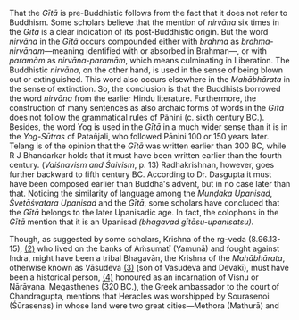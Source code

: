 That the *Gītā* is pre-Buddhistic follows from the fact that it does not refer to Buddhism. Some scholars believe that the mention of *nirvāna* six times in the *Gītā* is a clear indication of its post-Buddhistic origin. But the word *nirvāna* in the *Gītā* occurs compounded either with *brahma* as *brahma-nirvānam*—meaning identified with or absorbed in Brahman—, or with *paramām* as *nirvāna-paramām*, which means culminating in Liberation. The Buddhistic *nirvāna*, on the other hand, is used in the sense of being blown out or extinguished. This word also occurs elsewhere in the *Mahābhārata* in the sense of extinction. So, the conclusion is that the Buddhists borrowed the word *nirvāna* from the earlier Hindu literature. Furthermore, the construction of many sentences as also archaic forms of words in the *Gītā* does not follow the grammatical rules of Pānini (c. sixth century BC.). Besides, the word Yog is used in the *Gītā* in a much wider sense than it is in the *Yog-Sūtras* of Patañjali, who followed Pānini 100 or 150 years later. Telang is of the opinion that the *Gītā* was written earlier than 300 BC, while R J Bhandarkar holds that it must have been written earlier than the fourth century. (*Vaiśnavism and Śaivism*, p. 13) Radhakrishnan, however, goes further backward to fifth century BC. According to Dr. Dasgupta it must have been composed earlier than Buddha's advent, but in no case later than that. Noticing the similarity of language among the *Munḍaka Upanisad*, *Śvetāśvatara Upanisad* and the *Gītā*, some scholars have concluded that the *Gītā* belongs to the later Upanisadic age. In fact, the colophons in the *Gītā* mention that it is an Upanisad *(bhagavad gītāsu-upanisatsu).*

Though, as suggested by some scholars, Krishna of the rg-veda (8.96.13-15), [\(2\)](#page--1-0) who lived on the banks of Aṁsumatī (Yamunā) and fought against Indra, might have been a tribal Bhagavān, the Krishna of the *Mahābhārata*, otherwise known as Vāsudeva [\(3\)](#page--1-1) (son of Vasudeva and Devakī), must have been a historical person, [\(4\)](#page--1-2) honoured as an incarnation of Visnu or Nārāyana. Megasthenes (320 BC.), the Greek ambassador to the court of Chandragupta, mentions that Heracles was worshipped by Sourasenoi (Śūrasenas) in whose land were two great cities—Methora (Mathurā) and